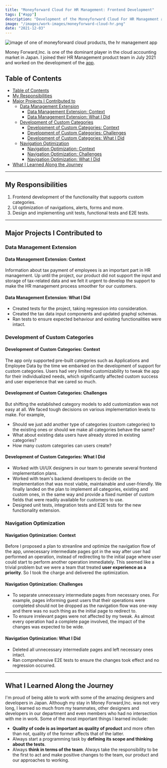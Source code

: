 ```yaml
---
title: "Moneyforward Cloud For HR Management: Frontend Development"
tags: ["#app"]
description: "Development of the Moneyforward Cloud For HR Management app."
image: "/images/work-images/moneyforward-cloud-hr.png"
date: "2021-12-03"
---
```


![image of one of moneyforward cloud products, the hr management app](/images/work-images/moneyforward-cloud-hr.png)

Money Forward,Inc. is one of the dominant player in the cloud accounting market in Japan. I joined their HR Management product team in July 2021 and worked on the development of the [app](https://biz.moneyforward.com/employee/).

## Table of Contents

- [Table of Contents](#table-of-contents)
- [My Responsibilities](#my-responsibilities)
- [Major Projects I Contributed to](#major-projects-i-contributed-to)
  - [Data Management Extension](#data-management-extension)
    - [Data Management Extension: Context](#data-management-extension-context)
    - [Data Management Extension: What I Did](#data-management-extension-what-i-did)
  - [Development of Custom Categories](#development-of-custom-categories)
    - [Development of Custom Categories: Context](#development-of-custom-categories-context)
    - [Development of Custom Categories: Challenges](#development-of-custom-categories-challenges)
    - [Development of Custom Categories: What I Did](#development-of-custom-categories-what-i-did)
  - [Navigation Optimization](#navigation-optimization)
    - [Navigation Optimization: Context](#navigation-optimization-context)
    - [Navigation Optimization: Challenges](#navigation-optimization-challenges)
    - [Navigation Optimization: What I Did](#navigation-optimization-what-i-did)
- [What I Learned Along the Journey](#what-i-learned-along-the-journey)

___

## My Responsibilities

1. Frontend development of the functionality that supports custom categories.
2. UI optimization of navigations, alerts, forms and more.
3. Design and implementing unit tests, functional tests and E2E tests.

___

## Major Projects I Contributed to

### Data Management Extension

#### Data Management Extension: Context

Information about tax payment of employees is an important part in HR management. Up until the project, our product did not support the input and storage of tax-related data and we felt it urgent to develop the support to make the HR management process smoother for our customers.

#### Data Management Extension: What I Did

- Created tests for the project, taking regression into consideration.
- Created the tax data input components and updated graphql schemas.
- Ran tests to ensure expected behaviour and existing functionalities were intact.

### Development of Custom Categories

#### Development of Custom Categories: Context

The app only supported pre-built categories such as Applications and Employee Data by the time we embarked on the development of support for custom categories.
Users had very limited customizability to tweak the app for their individualized needs, which significantly affected custom success and user experience that we cared so much.

#### Development of Custom Categories: Challenges

But shifting the established category models to add customization was not easy at all. We faced tough decisions on various implementation levels to make. For example,

- Should we just add another type of categories (custom categories) to the existing ones or should we make all categories behave the same?
- What about existing data users have already stored in existing categories?
- How many custom categories can users create?

#### Development of Custom Categories: What I Did

- Worked with UI/UX designers in our team to generate several frontend implementation plans.
- Worked with team's backend developers to decide on the implementation that was most viable, maintainable and user-friendly. We finally landed on the plan to implement all categories, existing and custom ones, in the same way and provide a fixed number of custom fields that were readily available for customers to use.
- Designed unit tests, integration tests and E2E tests for the new functionality extension.

### Navigation Optimization

#### Navigation Optimization: Context

Before I proposed a plan to streanline and optimize the navigation flow of the app, unnecessary intermediate pages got in the way after user had performed an operation, instead of redirecting to the initial page where user could start to perform another operation immediately. This seemed like a trivial problem but we were a team that treated **user experience as a priority**. So I took the charge and delivered the optimization.

#### Navigation Optimization: Challenges

- To separate unnecessary intermediate pages from necessary ones. For example, pages informing guest users that their operations were completed should not be dropped as the navigation flow was one-way and there was no such thing as the initial page to redirect to.
- To ensure irrelevant pages were not affected by my tweak. As almost every operation had a complete page involved, the impact of the changes was expected to be wide.

#### Navigation Optimization: What I Did

- Deleted all unnecessary intermediate pages and left necessary ones intact.
- Ran comprehensive E2E tests to ensure the changes took effect and no regression occurred.

---

## What I Learned Along the Journey

I'm proud of being able to work with some of the amazing designers and developers in Japan. Although my stay in Money Forward,Inc. was not very long, I learned so much from my teammates, other designers and developers in our department and even members who had no intersection with me in work. Some of the most important things I learned include:

- **Quality of code is as important as quality of product** and more often than not, quality of the former affects that of the latter.
- Always start a programming task by **defining its scope and thinking about the tests**.
- Always **think in terms of the team**. Always take the responsibility to be the first to act and make positive changes to the team, our product and our approaches to working.
